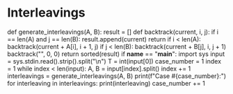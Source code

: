 # Interleavings 
def generate_interleavings(A, B):
    result = []
    def backtrack(current, i, j):
        if i == len(A) and j == len(B):
            result.append(current)
            return
        if i < len(A):
            backtrack(current + A[i], i + 1, j)
        if j < len(B):
            backtrack(current + B[j], i, j + 1)
    backtrack("", 0, 0)
    return sorted(result)
if __name__ == "__main__":
    import sys
    input = sys.stdin.read().strip().split("\n")
    T = int(input[0])
    case_number = 1
    index = 1
    while index < len(input):
        A, B = input[index].split()
        index += 1
        interleavings = generate_interleavings(A, B)
        print(f"Case #{case_number}:")
        for interleaving in interleavings:
            print(interleaving)
        case_number += 1
